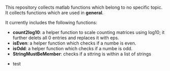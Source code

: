 This repository collects matlab functions which belong to no specific
 topic. It collects functions which are used in **general**.

It currently includes the following functions:
*  **count2log10**: a helper function to scale counting matrices using log10; it further delets all 0 entries and replaces it with eps.
*  **isEven**: a helper function which checks if a numbe is even.
*  **isOdd**: a helper function which checks if a numbe is odd.
*  **StringMustBeMember**: checks if a sttring is within a list of strings
+ test